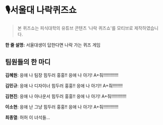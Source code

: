 # 🎙️서울대 나락퀴즈쇼 
>  본 퀴즈쇼는 피식대학의 유튜브 콘텐츠 ‘나락 퀴즈쇼'를 모티브로 제작하였습니다.


**한 줄 설명:** 서울대생이 답한다면 나락 가는 퀴즈 게임


## 팀원들의 한 마디

**김혜원**: 응애 나 팀장 힘두러 훙훙!! 응애 나 아기! A+줘!!!!!!!!!!!! 

**김민규**: 응애 나 디자이너 힘두러 훙훙!! 응애 나 아기!! A+줘!!!!!!!!

**김현진**: 응애 나 아나운서 힘두러 훙훙!! 응애 나 아기! A+줘!!!!!!!!!!!! 

**이소현**: 응애 난 그냥 힘두러 훙훙!! 응애 나 아기! A+줘!!!!!!!!!!!! 

**최종열**: 허허 이 녀석들…
